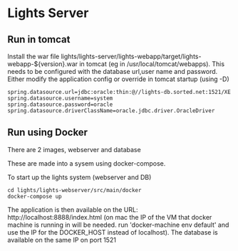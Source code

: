 Lights Server
=============

Run in tomcat
-------------
Install the war file lights/lights-server/lights-webapp/target/lights-webapp-${version}.war in tomcat (eg in /usr/local/tomcat/webapps). 
This needs to be configured with the database url,user name and password. 
Either modify the application config or override in tomcat startup (using -D)

    spring.datasource.url=jdbc:oracle:thin:@//lights-db.sorted.net:1521/XE
    spring.datasource.username=system
    spring.datasource.password=oracle
    spring.datasource.driverClassName=oracle.jdbc.driver.OracleDriver

Run using Docker
----------------
There are 2 images, webserver and database

These are made into a sysem using docker-compose. 

To start up the lights system (webserver and DB)
    
    cd lights/lights-webserver/src/main/docker
    docker-compose up
    
The application is then available on the URL: http://localhost:8888/index.html
(on mac the IP of the VM that docker machine is running in will be needed. run 'docker-machine env default' and use the IP for the DOCKER_HOST instead of localhost).
The database is available on the same IP on port 1521

